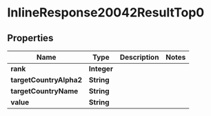 # InlineResponse20042ResultTop0

## Properties
Name | Type | Description | Notes
------------ | ------------- | ------------- | -------------
**rank** | **Integer** |  | 
**targetCountryAlpha2** | **String** |  | 
**targetCountryName** | **String** |  | 
**value** | **String** |  | 
